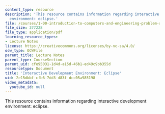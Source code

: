 ```yaml
---
content_type: resource
description: 'This resource contains information regarding interactive development
  environment: eclipse.'
file: /courses/1-00-introduction-to-computers-and-engineering-problem-solving-spring-2012/2e15dbbfcfb67dd3d83fdcc05a985198_MIT1_00S12_Lec_2.pdf
file_size: 377228
file_type: application/pdf
learning_resource_types:
- Lecture Notes
license: https://creativecommons.org/licenses/by-nc-sa/4.0/
ocw_type: OCWFile
parent_title: Lecture Notes
parent_type: CourseSection
parent_uid: cfe95031-1d4d-a15d-46b1-ed49c9bb355d
resourcetype: Document
title: 'Interactive Development Environment: Eclipse'
uid: 2e15dbbf-cfb6-7dd3-d83f-dcc05a985198
video_metadata:
  youtube_id: null
---
```

This resource contains information regarding interactive development environment: eclipse.